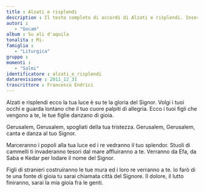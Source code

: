 ```yaml
--- 
title : Alzati e risplendi
description : Il testo completo di accordi di Alzati e risplendi. Inseriscila nel tuo canzoniere!
autori : 
   - "Gocam"
album : Su ali d'aquila
tonalita : Mi-
famiglia : 
   - "Liturgica"
gruppo : 
momenti : 
   - "Salmi"
identificatore : alzati_e_risplendi
datarevisione : 2011_12_31
trascrittore : Francesco Endrici
--- 
```




Alzati e risplendi ecco la tua luce
è su te la gloria del Signor. 
Volgi i tuoi occhi e guarda lontano
che il tuo cuore palpiti di allegria.
Ecco i tuoi figli che vengono a te,
le tue figlie danzano di gioia.


Gerusalem, Gerusalem, spogliati della tua tristezza.
Gerusalem, Gerusalem, canta e danza al tuo Signor.


Marceranno i popoli alla tua luce 
ed i re vedranno il tuo splendor. 
Stuoli di cammelli ti invaderanno
tesori dal mare affluiranno a te.
Verranno da Efa, da Saba e Kedar
per lodare il nome del Signor.


Figli di stranieri costruiranno le tue mura
ed i loro re verranno a te. 
Io farò di te una fonte di gioia
tu sarai chiamata città del Signore.
Il dolore, il lutto finiranno,
sarai la mia gioia fra le genti.


